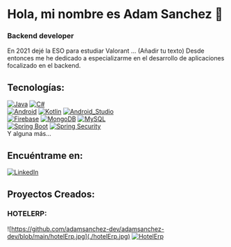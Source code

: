 # Hola, mi nombre es Adam Sanchez 👋
### Backend developer

En 2021 dejé la ESO para estudiar Valorant ... (Añadir tu texto) Desde entonces me he dedicado a especializarme en el desarrollo de aplicaciones focalizado en el backend.

## Tecnologías:
[![Java](https://img.shields.io/badge/Java-F80000?style=for-the-badge&logo=oracle&logoColor=white&labelColor=101010)]()
[![C#](https://img.shields.io/badge/C%23-8B008B?style=for-the-badge&logo=c-sharp&logoColor=white&labelColor=101010)]()
</br>
[![Android](https://img.shields.io/badge/Android-3DDC84?style=for-the-badge&logo=android&logoColor=white&labelColor=101010)]()
[![Kotlin](https://img.shields.io/badge/Kotlin-0095D5?style=for-the-badge&logo=kotlin&logoColor=white&labelColor=101010)]()
[![Android_Studio](https://img.shields.io/badge/Android_Studio-3DDC84?style=for-the-badge&logo=android-studio&logoColor=white&labelColor=101010)]()
</br>
[![Firebase](https://img.shields.io/badge/Firebase-FFCA28?style=for-the-badge&logo=firebase&logoColor=white&labelColor=101010)]()
[![MongoDB](https://img.shields.io/badge/MongoDB-47A248?style=for-the-badge&logo=mongodb&logoColor=white&labelColor=101010)]()
[![MySQL](https://img.shields.io/badge/MySQL-4479A1?style=for-the-badge&logo=mysql&logoColor=white&labelColor=101010)]()
</br>
[![Spring Boot](https://img.shields.io/badge/Spring_Boot-6DB33F?style=for-the-badge&logo=spring-boot&logoColor=white&labelColor=101010)]()
[![Spring Security](https://img.shields.io/badge/Spring_Security-6DB33F?style=for-the-badge&logo=spring-security&logoColor=white&labelColor=101010)]()
</br>
Y alguna más...

## Encuéntrame en:

[![LinkedIn](https://img.shields.io/badge/LinkedIn-Adam_Sanchez-0077B5?style=for-the-badge&logo=linkedin&logoColor=white&labelColor=101010)](https://www.linkedin.com/in/adamsanchezp/)

## Proyectos Creados:

### HOTELERP:

![https://github.com/adamsanchez-dev/adamsanchez-dev/blob/main/hotelErp.jpg](./hotelErp.jpg)
[![HotelErp](https://img.shields.io/badge/HOTELERP-232F3E?style=for-the-badge&logo=github&logoColor=white&labelColor=101010)](https://github.com/adamsanchez-dev/HotelERP-SpringBoot)
